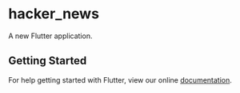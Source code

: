 # hacker_news

A new Flutter application.

## Getting Started

For help getting started with Flutter, view our online
[documentation](https://flutter.io/).
